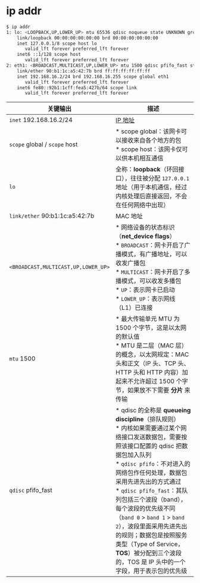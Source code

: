 # ip addr

```sh
$ ip addr
1: lo: <LOOPBACK,UP,LOWER_UP> mtu 65536 qdisc noqueue state UNKNOWN group default qlen 1
    link/loopback 00:00:00:00:00:00 brd 00:00:00:00:00:00
    inet 127.0.0.1/8 scope host lo
       valid_lft forever preferred_lft forever
    inet6 ::1/128 scope host
       valid_lft forever preferred_lft forever
2: eth1: <BROADCAST,MULTICAST,UP,LOWER_UP> mtu 1500 qdisc pfifo_fast state UP group default qlen 1000
    link/ether 90:b1:1c:a5:42:7b brd ff:ff:ff:ff:ff:ff
    inet 192.168.16.2/24 brd 192.168.16.255 scope global eth1
       valid_lft forever preferred_lft forever
    inet6 fe80::92b1:1cff:fea5:427b/64 scope link
       valid_lft forever preferred_lft forever
```

| 关键输出                            | 描述                                                                                                                                                                                                                                                                                                                                                                                                                                                                                       |
| ----------------------------------- | ------------------------------------------------------------------------------------------------------------------------------------------------------------------------------------------------------------------------------------------------------------------------------------------------------------------------------------------------------------------------------------------------------------------------------------------------------------------------------------------ |
| `inet` 192.168.16.2/24              | [IP 地址](../README.md)                                                                                                                                                                                                                                                                                                                                                                                                                                                                    |
| `scope` global / `scope` host       | * scope global：该网卡可以接收来自各个地方的包 <br/> * scope host：该网卡仅可以供本机相互通信                                                                                                                                                                                                                                                                                                                                                                                              |
| `lo`                                | 全称：**loopback**（环回接口），往往被分配 `127.0.0.1` 地址（用于本机通信，经过内核处理后直接返回，不会在任何网络中出现）                                                                                                                                                                                                                                                                                                                                                                  |
| `link/ether` 90:b1:1c:a5:42:7b      | MAC 地址                                                                                                                                                                                                                                                                                                                                                                                                                                                                                   |
| `<BROADCAST,MULTICAST,UP,LOWER_UP>` | * 网络设备的状态标识（**net_device flags**） <br/> * `BROADCAST`：网卡开启了广播模式，有广播地址，可以收发广播包 <br/> * `MULTICAST`：网卡开启了多播模式，可以收发多播包 <br/> * `UP`：表示网卡已启动 <br/> * `LOWER_UP`：表示网线（L1）已连接                                                                                                                                                                                                                                             |
| `mtu` 1500                          | * 最大传输单元 MTU 为 1500 个字节，这是以太网的默认值 <br/> * MTU 是二层（MAC 层）的概念，以太网规定：MAC 头和正文（IP 头、TCP 头、HTTP 头和 HTTP 内容）加起来不允许超过 1500 个字节，如果放不下需要 **分片** 来传输                                                                                                                                                                                                                                                                       |
| `qdisc` pfifo_fast                  | * qdisc 的全称是 **queueing discipline**（排队规则） <br> * 内核如果需要通过某个网络接口发送数据包，需要按照该接口配置的 qdisc 把数据包加入队列 <br> * `qdisc pfifo`：不对进入的网络包作任何处理，数据包采用先进先出的方式通过 <br> * `qdisc pfifo_fast`：其队列包括三个波段（band），每个波段的优先级不同（`band 0` > `band 1` > `band 2`），波段里面采用先进先出的规则；数据包是按照服务类型（Type of Service，**TOS**）被分配到三个波段的，TOS 是 IP 头中的一个字段，用于表示包的优先级 |
